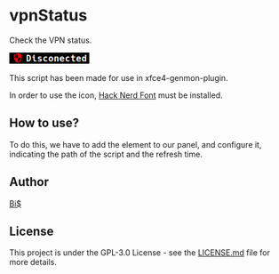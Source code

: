 # vpnStatus
Check the VPN status.

![VPN ON/OFF](https://github.com/BiS-9/vpnStatus/blob/main/vpn.gif)

This script has been made for use in xfce4-genmon-plugin.

In order to use the icon, [Hack Nerd Font](https://github.com/ryanoasis/nerd-fonts/releases/download/v2.1.0/Hack.zip) must be installed.

## How to use?
To do this, we have to add the element to our panel, and configure it, indicating the path of the script and the refresh time.

## Author
[Bi$](https://github.com/BiS-9)

## License
This project is under the  GPL-3.0 License - see the [LICENSE.md](https://github.com/BiS-9/scriptGenerator/blob/main/LICENSE) file for more details.
